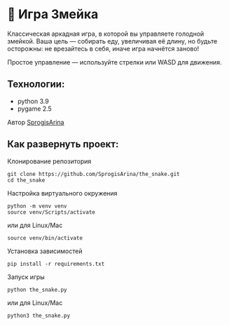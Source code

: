 # 🐍 Игра Змейка

Классическая аркадная игра, в которой вы управляете голодной змейкой. Ваша цель — собирать еду, увеличивая её длину, но будьте осторожны: не врезайтесь в себя, иначе игра начнётся заново!

Простое управление — используйте стрелки или WASD для движения.

## Технологии:
- python 3.9
- pygame 2.5

Автор [SprogisArina](https://github.com/SprogisArina)

## Как развернуть проект:

Клонирование репозитория

```
git clone https://github.com/SprogisArina/the_snake.git
cd the_snake
```

Настройка виртуального окружения

```
python -m venv venv
source venv/Scripts/activate
```

или для Linux/Mac

```
source venv/bin/activate
```

Установка зависимостей

```
pip install -r requirements.txt
```

Запуск игры

```
python the_snake.py
```

или для Linux/Mac

```
python3 the_snake.py
```
